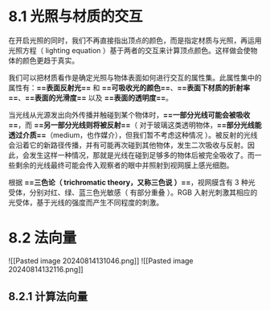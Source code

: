 # 8.1 光照与材质的交互
在开启光照的同时，我们不再直接指出顶点的颜色，而是指定材质与光照，再运用光照方程（ lighting equation ）基于两者的交互来计算顶点颜色。这样做会使物体的颜色更趋于真实。

我们可以把材质看作是确定光照与物体表面如何进行交互的属性集。此属性集中的属性有：**==表面反射光==** 和 **==可吸收光的颜色==**、**==表面下材质的折射率==**、**==表面的光滑度==** 以及 **==表面的透明度==**。

当光线从光源发出向外传播并触碰到某个物体时，**==一部分光线可能会被吸收==**，而 **==另一部分光线则将被反射==**（ 对于玻璃这类透明物体，**==部分光线能透过介质==**（medium，也作媒介），但我们暂不考虑这种情况 ）。被反射的光线会沿着它的新路径传播，并有可能再次碰到其他物体，发生二次吸收与反射。因此，会发生这样一种情况，那就是光线在碰到足够多的物体后被完全吸收了。而一些剩余的光线最终可能会传入观察者的眼中并照射到视网膜上感光细胞。

根据 **==三色论（ trichromatic theory，又称三色说 ）==**，视网膜含有 3 种光受体，分别对红、绿、蓝三色光敏感（ 有部分重叠 ）。RGB 入射光刺激其相应的光受体，基于光线的强度而产生不同程度的刺激。

# 8.2 法向量
![[Pasted image 20240814131046.png]]
![[Pasted image 20240814132116.png]]

## 8.2.1 计算法向量